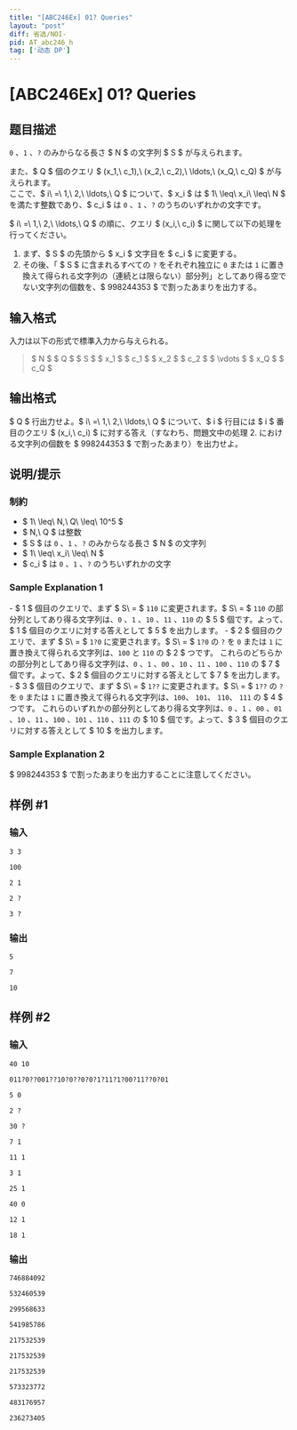 ```yaml
---
title: "[ABC246Ex] 01? Queries"
layout: "post"
diff: 省选/NOI-
pid: AT_abc246_h
tag: ['动态 DP']
---
```


# [ABC246Ex] 01? Queries

## 题目描述

[problemUrl]: https://atcoder.jp/contests/abc246/tasks/abc246_h

`0` 、`1` 、`?` のみからなる長さ $ N $ の文字列 $ S $ が与えられます。

また、$ Q $ 個のクエリ $ (x_1,\ c_1),\ (x_2,\ c_2),\ \ldots,\ (x_Q,\ c_Q) $ が与えられます。  
 ここで、$ i\ =\ 1,\ 2,\ \ldots,\ Q $ について、$ x_i $ は $ 1\ \leq\ x_i\ \leq\ N $ を満たす整数であり、$ c_i $ は `0` 、`1` 、`?` のうちのいずれかの文字です。

$ i\ =\ 1,\ 2,\ \ldots,\ Q $ の順に、クエリ $ (x_i,\ c_i) $ に関して以下の処理を行ってください。

1. まず、$ S $ の先頭から $ x_i $ 文字目を $ c_i $ に変更する。
2. その後、「 $ S $ に含まれるすべての `?` をそれぞれ独立に `0` または `1` に置き換えて得られる文字列の（連続とは限らない）部分列」としてあり得る空でない文字列の個数を、$ 998244353 $ で割ったあまりを出力する。

## 输入格式

入力は以下の形式で標準入力から与えられる。

> $ N $ $ Q $ $ S $ $ x_1 $ $ c_1 $ $ x_2 $ $ c_2 $ $ \vdots $ $ x_Q $ $ c_Q $

## 输出格式

$ Q $ 行出力せよ。$ i\ =\ 1,\ 2,\ \ldots,\ Q $ について、$ i $ 行目には $ i $ 番目のクエリ $ (x_i,\ c_i) $ に対する答え（すなわち、問題文中の処理 2. における文字列の個数を $ 998244353 $ で割ったあまり）を出力せよ。

## 说明/提示

### 制約

- $ 1\ \leq\ N,\ Q\ \leq\ 10^5 $
- $ N,\ Q $ は整数
- $ S $ は `0` 、`1` 、`?` のみからなる長さ $ N $ の文字列
- $ 1\ \leq\ x_i\ \leq\ N $
- $ c_i $ は `0` 、`1` 、`?` のうちいずれかの文字

### Sample Explanation 1

\- $ 1 $ 個目のクエリで、まず $ S\ = $ `110` に変更されます。$ S\ = $ `110` の部分列としてあり得る文字列は、`0` 、`1` 、`10` 、`11` 、`110` の $ 5 $ 個です。よって、$ 1 $ 個目のクエリに対する答えとして $ 5 $ を出力します。 - $ 2 $ 個目のクエリで、まず $ S\ = $ `1?0` に変更されます。$ S\ = $ `1?0` の `?` を `0` または `1` に置き換えて得られる文字列は、`100` と `110` の $ 2 $ つです。 これらのどちらかの部分列としてあり得る文字列は、`0` 、`1` 、`00` 、`10` 、`11` 、`100` 、`110` の $ 7 $ 個です。よって、$ 2 $ 個目のクエリに対する答えとして $ 7 $ を出力します。 - $ 3 $ 個目のクエリで、まず $ S\ = $ `1??` に変更されます。$ S\ = $ `1??` の `?` を `0` または `1` に置き換えて得られる文字列は、`100`、 `101`、 `110`、 `111` の $ 4 $ つです。 これらのいずれかの部分列としてあり得る文字列は、`0` 、`1` 、`00` 、`01` 、`10` 、`11` 、`100` 、`101` 、`110` 、`111` の $ 10 $ 個です。よって、$ 3 $ 個目のクエリに対する答えとして $ 10 $ を出力します。

### Sample Explanation 2

$ 998244353 $ で割ったあまりを出力することに注意してください。

## 样例 #1

### 输入

```
3 3
100
2 1
2 ?
3 ?
```

### 输出

```
5
7
10
```

## 样例 #2

### 输入

```
40 10
011?0??001??10?0??0?0?1?11?1?00?11??0?01
5 0
2 ?
30 ?
7 1
11 1
3 1
25 1
40 0
12 1
18 1
```

### 输出

```
746884092
532460539
299568633
541985786
217532539
217532539
217532539
573323772
483176957
236273405
```

